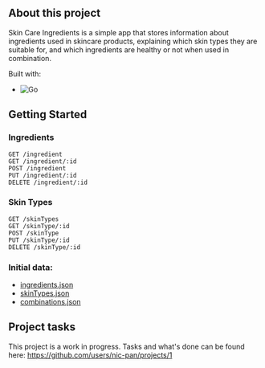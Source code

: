 ## About this project
Skin Care Ingredients is a simple app that stores information about ingredients used in skincare products, explaining which skin types they are suitable for, and which ingredients are healthy or not when used in combination.

Built with:
* ![Go](https://img.shields.io/badge/go-%2300ADD8.svg?style=for-the-badge&logo=go&logoColor=white)

## Getting Started

### Ingredients
	GET /ingredient
	GET /ingredient/:id
	POST /ingredient
	PUT /ingredient/:id
	DELETE /ingredient/:id

### Skin Types
	GET /skinTypes
	GET /skinType/:id
	POST /skinType
	PUT /skinType/:id
	DELETE /skinType/:id

### Initial data:
* <a href="./ingredients.json">ingredients.json</a>
* <a href="./skinTypes.json">skinTypes.json</a>
* <a href="./combinations.json">combinations.json</a>

## Project tasks
This project is a work in progress. Tasks and what's done can be found here:
https://github.com/users/nic-pan/projects/1
